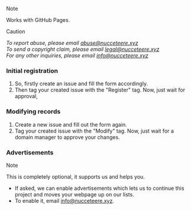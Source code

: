 > [!NOTE]
> Works with GitHub Pages.

> [!CAUTION]
> *To report abuse, please email abuse@nucceteere.xyz*\
> *To send a copyright claim, please email legal@nucceteere.xyz*\
> *For any other inquiries, please email info@nucceteere.xyz*

### Initial registration
1. So, firstly create an issue and fill the form accordingly.
2. Then tag your created issue with the "Register" tag.
Now, just wait for approval,
### Modifying records
1. Create a new issue and fill out the form again.
2. Tag your created issue with the "Modify" tag.
Now, just wait for a domain manager to approve your changes.
### Advertisements
> [!NOTE]
> This is completely optional, it supports us and helps you.

* If asked, we can enable advertisements which lets us to continue this project and moves your webpage up on our lists.
* To enable it, email info@nucceteere.xyz.

